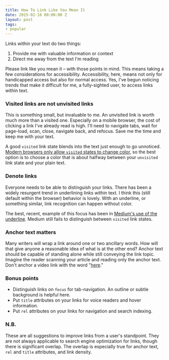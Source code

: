 ```yaml
---
title: How To Link Like You Mean It
date: 2015-02-16 00:00:00 Z
layout: post
tags:
- popular
---
```


Links within your text do two things:

1. Provide me with valuable information or context
2. Direct me away from the text I'm reading

Please link like you mean it – with those points in mind. This means taking a few considerations for accessibility. Accessibility, here, means not only for handicapped access but also for normal access. Yes, I've begun noticing trends that make it difficult for me, a fully-sighted user, to access links within text.

### Visited links are not unvisited links

This is something small, but invaluable to me. An unvisited link is worth much more than a visited one. Especially on a mobile browser, the cost of clicking a link I've already read is high. I'll need to navigate tabs, wait for page-load, scan, close, navigate back, and refocus. Save me the time and keep me with your text.

A good `visited` link state blends into the text just enough to go unnoticed. [Modern browsers only allow `visited` states to change color](http://www.nngroup.com/articles/change-the-color-of-visited-links/ "Change the color of visited links"), so the best option is to choose a color that is about halfway between your `unvisited` link state and your plain text.

### Denote links

Everyone needs to be able to distinguish your links. There has been a widely resurgent trend in underlining links within text. I think this (still default within the browser) behavior is lovely. With an underline, or something similar, link recognition can happen without color.

The best, recent, example of this focus has been in [Medium's use of the underline](https://medium.com/designing-medium/crafting-link-underlines-on-medium-7c03a9274f9 "Link underlines on Medium"). Medium still fails to distinguish between `visited` link states.

### Anchor text matters

Many writers will wrap a link around one or two ancillary words. How will that give anyone a reasonable idea of what is at the other end? Anchor text should be capable of standing alone while still conveying the link topic. Imagine the reader scanning your article and reading only the anchor text. Don't anchor a video link with the word "[here](javascript:alert('gotcha'); "try me")."

### Bonus points
- Distinguish links on `focus` for tab-navigation. An outline or subtle background is helpful here.
- Put `title` attributes on your links for voice readers and hover information.
- Put `rel` attributes on your links for navigation and search indexing.

### N.B.

These are all suggestions to improve links from a user's standpoint. They are not always applicable to search engine optimization for links, though there is significant overlap. The overlap is especially true for anchor text, `rel` and `title` attributes, and link density. 
